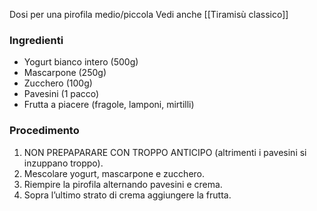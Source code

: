 Dosi per una pirofila medio/piccola
Vedi anche [[Tiramisù classico]]
### Ingredienti
- Yogurt bianco intero (500g)
- Mascarpone (250g)
- Zucchero (100g)
- Pavesini (1 pacco)
- Frutta a piacere (fragole, lamponi, mirtilli)

### Procedimento
1. NON PREPAPARARE CON TROPPO ANTICIPO (altrimenti i pavesini si inzuppano troppo).
2. Mescolare yogurt, mascarpone e zucchero.
3. Riempire la pirofila alternando pavesini e crema.
4. Sopra l’ultimo strato di crema aggiungere la frutta.